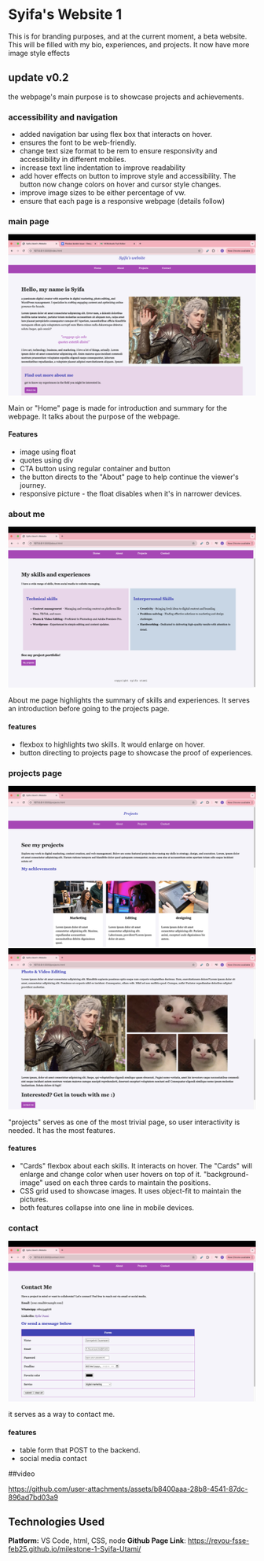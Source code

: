 
#  Syifa's Website 1

<p> This is for branding purposes, and at the current moment, a beta website. This will be filled with my bio, experiences, and projects. It now have more image style effects

## update v0.2

<p> the webpage's main purpose is to showcase projects and achievements. 

### accessibility and navigation
- added navigation bar using flex box that interacts on hover.
- ensures the font to be web-friendly.
- change text size format to be rem to ensure responsivity and accessibility in different mobiles.
- increase text line indentation to improve readability
- add hover effects on button to improve style and accessibility. The button now change colors on hover and cursor style changes. 
- improve image sizes to be either percentage of vw. 
- ensure that each page is a responsive webpage (details follow)

 ### main page
<img src="Image documentation/home.png">
 <p>Main or "Home" page is made for introduction and summary for the webpage. It talks about the purpose of the webpage.

#### Features

- image using float
- quotes using div
- CTA button using regular container and button
- the button directs to the "About" page to help continue the viewer's journey.
- responsive picture - the float disables when it's in narrower devices.

### about me 
<img src="Image documentation/about.png">
<p> About me page highlights the summary of skills and experiences. It serves an introduction before going to the projects page. 

#### features
- flexbox to highlights two skills. It would enlarge on hover.
- button directing to projects page to showcase the proof of experiences.

### projects page
<img src="Image documentation/project-1.png">
<img src="Image documentation/project-2.png">
<p> "projects" serves as one of the most trivial page, so user interactivity is needed. It has the most features.

#### features
- "Cards" flexbox about each skills. It interacts on hover. The "Cards" will enlarge and change color when user hovers on top of it. "background-image" used on each three cards to maintain the positions. 
- CSS grid used to showcase images. It uses object-fit to maintain the pictures.
- both features collapse into one line in mobile devices. 

### contact 
<img src="Image documentation/contact.png">
<p> it serves as a way to contact me.

#### features
- table form that POST to the backend.
- social media contact

##video


https://github.com/user-attachments/assets/b8400aaa-28b8-4541-87dc-896ad7bd03a9



## Technologies Used

**Platform:** VS Code, html, CSS, node
**Github Page Link**: https://revou-fsse-feb25.github.io/milestone-1-Syifa-Utami/

